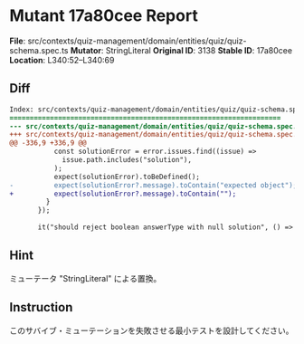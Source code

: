 # Mutant 17a80cee Report

**File**: src/contexts/quiz-management/domain/entities/quiz/quiz-schema.spec.ts
**Mutator**: StringLiteral
**Original ID**: 3138
**Stable ID**: 17a80cee
**Location**: L340:52–L340:69

## Diff

```diff
Index: src/contexts/quiz-management/domain/entities/quiz/quiz-schema.spec.ts
===================================================================
--- src/contexts/quiz-management/domain/entities/quiz/quiz-schema.spec.ts	original
+++ src/contexts/quiz-management/domain/entities/quiz/quiz-schema.spec.ts	mutated #3138
@@ -336,9 +336,9 @@
           const solutionError = error.issues.find((issue) =>
             issue.path.includes("solution"),
           );
           expect(solutionError).toBeDefined();
-          expect(solutionError?.message).toContain("expected object");
+          expect(solutionError?.message).toContain("");
         }
       });
 
       it("should reject boolean answerType with null solution", () => {
```

## Hint

ミューテータ "StringLiteral" による置換。

## Instruction

このサバイブ・ミューテーションを失敗させる最小テストを設計してください。
